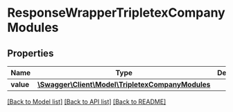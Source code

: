 # ResponseWrapperTripletexCompanyModules

## Properties
Name | Type | Description | Notes
------------ | ------------- | ------------- | -------------
**value** | [**\Swagger\Client\Model\TripletexCompanyModules**](TripletexCompanyModules.md) |  | [optional] 

[[Back to Model list]](../../README.md#documentation-for-models) [[Back to API list]](../../README.md#documentation-for-api-endpoints) [[Back to README]](../../README.md)

